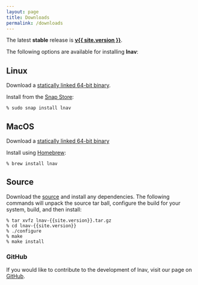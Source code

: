 ```yaml
---
layout: page
title: Downloads
permalink: /downloads
---
```


The latest **stable** release is [**v{{ site.version }}**](https://github.com/tstack/lnav/releases/latest).

The following options are available for installing **lnav**:

## Linux

<!-- markdown-link-check-disable-next-line -->
Download a [statically linked 64-bit binary](https://github.com/tstack/lnav/releases/download/v{{site.version}}/lnav-{{site.version}}-musl-64bit.zip).

Install from the [Snap Store](https://snapcraft.io/lnav):

```shell
% sudo snap install lnav
```

## MacOS

<!-- markdown-link-check-disable-next-line -->
Download a [statically linked 64-bit binary](https://github.com/tstack/lnav/releases/download/v{{site.version}}/lnav-0.9.0a-os-x.zip)

Install using [Homebrew](https://formulae.brew.sh/formula/lnav):

```shell
% brew install lnav
```

## Source

<!-- markdown-link-check-disable-next-line -->
Download the [source](https://github.com/tstack/lnav/releases/download/v{{site.version}}/lnav-{{site.version}}.tar.gz)
and install any dependencies.  The following commands will unpack the source
tar ball, configure the build for your system, build, and then install:

```shell
% tar xvfz lnav-{{site.version}}.tar.gz
% cd lnav-{{site.version}}
% ./configure
% make
% make install
```

### GitHub

If you would like to contribute to the development of lnav, visit our page on
[GitHub](https://github.com/tstack/lnav).
